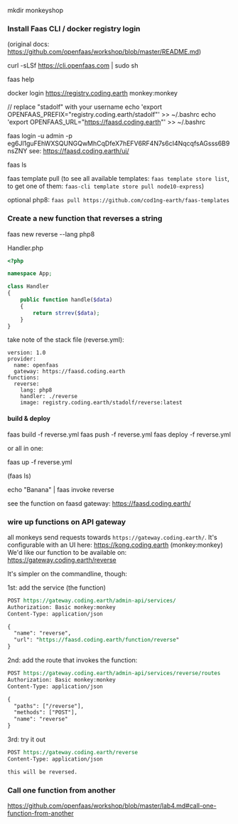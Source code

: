 mkdir monkeyshop

### Install Faas CLI / docker registry login
(original docs: https://github.com/openfaas/workshop/blob/master/README.md)

 curl -sLSf https://cli.openfaas.com | sudo sh
 
 faas help
 
 docker login https://registry.coding.earth
 monkey:monkey
 
 // replace "stadolf" with your username
 echo 'export OPENFAAS_PREFIX="registry.coding.earth/stadolf"' >> ~/.bashrc
 echo 'export OPENFAAS_URL="https://faasd.coding.earth"' >> ~/.bashrc
 
 faas login -u admin -p eg6Jl1guFEhWXSQUNGQwMhCqDfeX7hEFV6RF4N7s6cI4NqcqfsAGsss6B9nsZNY
 see: https://faasd.coding.earth/ui/
 
 faas ls
 
 faas template pull
 (to see all available templates: `faas template store list`, to get one of them: `faas-cli template store pull node10-express`)
 
 optional php8: `faas pull https://github.com/cod1ng-earth/faas-templates`
 
### Create a new function that reverses a string

faas new reverse --lang php8
 
Handler.php
```php
<?php

namespace App;

class Handler
{
    public function handle($data)
    {
     	return strrev($data);
    }
}
```
take note of the stack file (reverse.yml):
```
version: 1.0
provider:
  name: openfaas
  gateway: https://faasd.coding.earth
functions:
  reverse:
    lang: php8
    handler: ./reverse
    image: registry.coding.earth/stadolf/reverse:latest
``` 

#### build & deploy

faas build -f reverse.yml
faas push -f reverse.yml
faas deploy -f reverse.yml

or all in one:

faas up -f reverse.yml

(faas ls)

echo "Banana" | faas invoke reverse

see the function on faasd gateway: https://faasd.coding.earth/

### wire up functions on API gateway

all monkeys send requests towards `https://gateway.coding.earth/`. It's configurable with an UI here: https://kong.coding.earth (monkey:monkey)
We'd like our function to be available on: https://gateway.coding.earth/reverse

It's simpler on the commandline, though:

1st: add the service (the function)
```rest
POST https://gateway.coding.earth/admin-api/services/
Authorization: Basic monkey:monkey
Content-Type: application/json

{
  "name": "reverse",
  "url": "https://faasd.coding.earth/function/reverse"
}
```

2nd: add the route that invokes the function:
```rest
POST https://gateway.coding.earth/admin-api/services/reverse/routes
Authorization: Basic monkey:monkey
Content-Type: application/json

{
  "paths": ["/reverse"],
  "methods": ["POST"],
  "name": "reverse"
}
```

3rd: try it out
```rest
POST https://gateway.coding.earth/reverse
Content-Type: application/json

this will be reversed.
```





 
 
 ### Call one function from another
https://github.com/openfaas/workshop/blob/master/lab4.md#call-one-function-from-another
 
 
 

